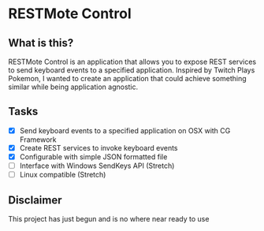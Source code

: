# RESTMote Control

## What is this?
RESTMote Control is an application that allows you to expose REST services to
send keyboard events to a specified application. Inspired by Twitch Plays Pokemon,
I wanted to create an application that could achieve something similar while being
application agnostic.

## Tasks
- [x] Send keyboard events to a specified application on OSX with CG Framework
- [x] Create REST services to invoke keyboard events
- [x] Configurable with simple JSON formatted file
- [ ] Interface with Windows SendKeys API (Stretch)
- [ ] Linux compatible (Stretch)

## Disclaimer
This project has just begun and is no where near ready to use
